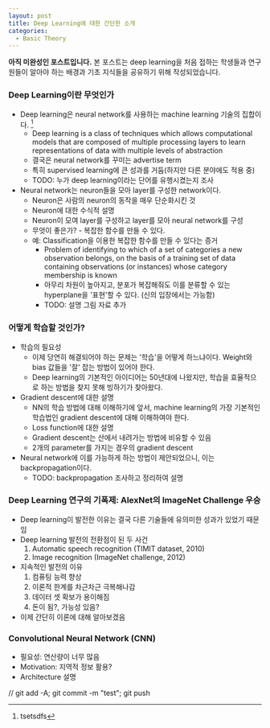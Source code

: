 ```yaml
---
layout: post
title: Deep Learning에 대한 간단한 소개
categories:
  - Basic Theory
---
```

**아직 미완성인 포스트입니다.** 본 포스트는 deep learning을 처음 접하는 학생들과 연구원들이 알아야 하는 배경과 기초 지식들을 공유하기 위해 작성되었습니다.

### Deep Learning이란 무엇인가
* Deep learning은 neural network를 사용하는 machine learning 기술의 집합이다. [^test]
  + Deep learning is a class of techniques which allows computational models that are composed of multiple processing layers to learn representations of data with multiple levels of abstraction
  + 결국은 neural network를 꾸미는 advertise term
  + 특히 supervised learning에 큰 성과를 거둠(하지만 다른 분야에도 적용 중)
  + TODO: 누가 deep learning이라는 단어를 유행시켰는지 조사
* Neural network는 neuron들을 모아 layer를 구성한 network이다.
  + Neuron은 사람의 neuron의 동작을 매우 단순화시킨 것
  + Neuron에 대한 수식적 설명
  + Neuron이 모여 layer를 구성하고 layer를 모아 neural network를 구성
  + 무엇이 좋은가? - 복잡한 함수를 만들 수 있다.
  + 예: Classification을 이용한 복잡한 함수를 만들 수 있다는 증거
    - Problem of identifying to which of a set of categories a new observation belongs, on the basis of a training set of data containing observations (or instances) whose category membership is known
    - 아무리 차원이 높아지고, 분포가 복잡해줘도 이를 분류할 수 있는 hyperplane을 '표현'할 수 있다. (신의 입장에서는 가능함)
    - TODO: 설명 그림 자료 추가

### 어떻게 학습할 것인가?

* 학습의 필요성
  + 이제 당연히 해결되어야 하는 문제는 '학습'을 어떻게 하느냐이다. Weight와 bias 값들을 '잘' 잡는 방법이 있어야 한다.
  + Deep learning의 기본적인 아이디어는 50년대에 나왔지만, 학습을 효율적으로 하는 방법을 찾지 못해 빙하기가 찾아왔다.
* Gradient descent에 대한 설명
  + NN의 학습 방법에 대해 이해하기에 앞서, machine learning의 가장 기본적인 학습법인 gradient descent에 대해 이해하여야 한다.
  + Loss function에 대한 설명
  + Gradient descent는 산에서 내려가는 방법에 비유할 수 있음
  + 2개의 parameter를 가지는 경우의 gradient descent
* Neural network에 이를 가능하게 하는 방법이 제안되었으니, 이는 backpropagation이다.
  + TODO: backpropagation 조사하고 정리하여 설명

### Deep Learning 연구의 기폭제: AlexNet의 ImageNet Challenge 우승

* Deep learning이 발전한 이유는 결국 다른 기술들에 유의미한 성과가 있었기 때문임
* Deep learning 발전의 전환점이 된 두 사건
  1. Automatic speech recognition (TIMIT dataset, 2010)
  2. Image recognition (ImageNet challenge, 2012)
* 지속적인 발전의 이유
  1. 컴퓨팅 능력 향상
  2. 이론적 한계를 차근차근 극복해나감
  3. 데이터 셋 확보가 용이해짐
  4. 돈이 됨?, 가능성 있음?
* 이제 간단히 이론에 대해 알아보겠음

[^test]: tsetsdfs



### Convolutional Neural Network (CNN)

* 필요성: 연산량이 너무 많음
* Motivation: 지역적 정보 활용?
* Architecture 설명


// git add -A; git commit -m "test"; git push
